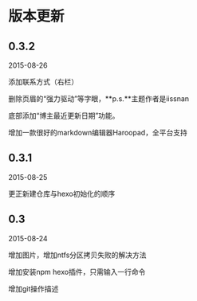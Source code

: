 ﻿# 版本更新

## 0.3.2 

2015-08-26

添加联系方式（右栏）

删除页眉的“强力驱动”等字眼，**p.s.**主题作者是iissnan

底部添加“博主最近更新日期”功能。

增加一款很好的markdown编辑器Haroopad，全平台支持

## 0.3.1 

2015-08-25

更正新建仓库与hexo初始化的顺序

## 0.3 

2015-08-24

增加图片，增加ntfs分区拷贝失败的解决方法

增加安装npm hexo插件，只需输入一行命令

增加git操作描述
